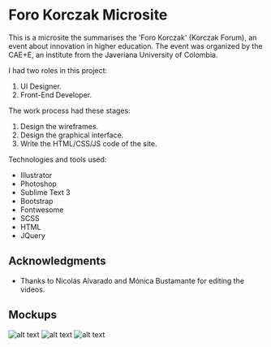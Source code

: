 # Foro Korczak Microsite

This is a microsite the summarises the 'Foro Korczak' (Korczak Forum), an event about innovation in higher education. The event was organized by the CAE+E, an institute from the Javeriana University of Colombia.

I had two roles in this project:
1. UI Designer.
2. Front-End Developer.

The work process had these stages:
1. Design the wireframes.
2. Design the graphical interface.
3. Write the HTML/CSS/JS code of the site.

Technologies and tools used:
- Illustrator
- Photoshop
- Sublime Text 3
- Bootstrap
- Fontwesome
- SCSS
- HTML
- JQuery

## Acknowledgments

* Thanks to Nicolás Alvarado and Mónica Bustamante for editing the videos.

## Mockups
![alt text](https://github.com/nesard/korczak-website/blob/master/img/korczak-mockup1.png)
![alt text](https://github.com/nesard/korczak-website/blob/master/img/korczak-mockup2.png)
![alt text](https://github.com/nesard/korczak-website/blob/master/img/korczak-mockup3.png)
